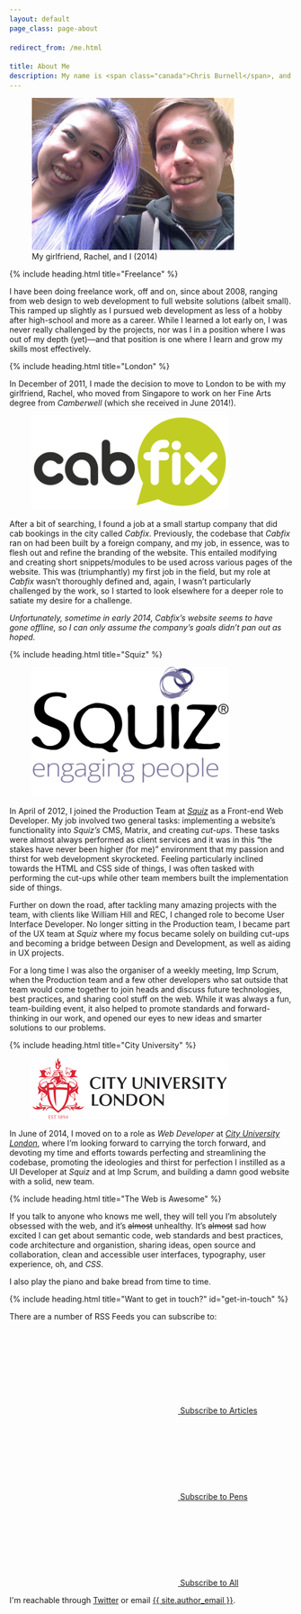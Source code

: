 ```yaml
---
layout: default
page_class: page-about

redirect_from: /me.html

title: About Me
description: My name is <span class="canada">Chris Burnell</span>, and I’m a Canadian User Interface Developer living in London, UK.
---
```


<figure>
    <img src="/images/content/about-photo.png" alt=" " width="360" height="270">
    <figcaption>My girlfriend, Rachel, and I (2014)</figcaption>
</figure>


{% include heading.html title="Freelance" %}

I have been doing freelance work, off and on, since about 2008, ranging from web design to web development to full website solutions (albeit small). This ramped up slightly as I pursued web development as less of a hobby after high-school and more as a career. While I learned a lot early on, I was never really challenged by the projects, nor was I in a position where I was out of my depth (yet)—and that position is one where I learn and grow my skills most effectively.


{% include heading.html title="London" %}

In December of 2011, I made the decision to move to London to be with my girlfriend, Rachel, who moved from Singapore to work on her Fine Arts degree from *Camberwell* (which she received in June 2014!).

<figure>
    <img src="/images/content/logo-cabfix.png" alt=" " width="350" height="167">
</figure>

After a bit of searching, I found a job at a small startup company that did cab bookings in the city called *Cabfix*. Previously, the codebase that *Cabfix* ran on had been built by a foreign company, and my job, in essence, was to flesh out and refine the branding of the website. This entailed modifying and creating short snippets/modules to be used across various pages of the website. This was (triumphantly) my first job in the field, but my role at *Cabfix* wasn’t thoroughly defined and, again, I wasn’t particularly challenged by the work, so I started to look elsewhere for a deeper role to satiate my desire for a challenge.

*Unfortunately, sometime in early 2014, Cabfix’s website seems to have gone offline, so I can only assume the company’s goals didn’t pan out as hoped.*


{% include heading.html title="Squiz" %}

<figure>
    <a rel="external" href="http://squiz.net/uk">
        <img src="/images/content/logo-squiz.png" alt="" width="350" height="230">
    </a>
</figure>

In April of 2012, I joined the Production Team at <a rel="external" href="http://squiz.net">*Squiz*</a> as a Front-end Web Developer. My job involved two general tasks: implementing a website’s functionality into *Squiz’s* CMS, Matrix, and creating <dfn title="the product of translating a website’s design (usually in PSD format) into HTML, CSS, Javascript, and media">cut-ups</dfn>. These tasks were almost always performed as client services and it was in this <q>the stakes have never been higher (for me)</q> environment that my passion and thirst for web development skyrocketed. Feeling particularly inclined towards the HTML and CSS side of things, I was often tasked with performing the cut-ups while other team members built the implementation side of things.

Further on down the road, after tackling many amazing projects with the team, with clients like William Hill and REC, I changed role to become User Interface Developer. No longer sitting in the Production team, I became part of the UX team at *Squiz* where my focus became solely on building cut-ups and becoming a bridge between Design and Development, as well as aiding in UX projects.

For a long time I was also the organiser of a weekly meeting, Imp Scrum, when the Production team and a few other developers who sat outside that team would come together to join heads and discuss future technologies, best practices, and sharing cool stuff on the web. While it was always a fun, team-building event, it also helped to promote standards and forward-thinking in our work, and opened our eyes to new ideas and smarter solutions to our problems.


{% include heading.html title="City University" %}

<figure>
    <a rel="external" href="http://www.city.ac.uk">
        <img src="/images/content/logo-city-university.svg" alt="" width="350" height="109">
    </a>
</figure>

In June of 2014, I moved on to a role as <em>Web Developer</em> at <a rel="external" href="http://www.city.ac.uk">*City University London*</a>, where I’m looking forward to carrying the torch forward, and devoting my time and efforts towards perfecting and streamlining the codebase, promoting the ideologies and thirst for perfection I instilled as a UI Developer at *Squiz* and at Imp Scrum, and building a damn good website with a solid, new team.


{% include heading.html title="The Web is Awesome" %}

If you talk to anyone who knows me well, they will tell you I’m absolutely obsessed with the web, and it’s <s>almost</s> unhealthy. It’s <s>almost</s> sad how excited I can get about semantic code, web standards and best practices, code architecture and organistion, sharing ideas, open source and collaboration, clean and accessible user interfaces, typography, user experience, oh, and <em>CSS</em>.

I also play the piano and bake bread from time to time.


{% include heading.html title="Want to get in touch?" id="get-in-touch" %}

There are a number of RSS Feeds you can subscribe to:

<nav class="nav-secondary" role="navigation">
    <a rel="me author" class="button" href="/feed-articles.xml"><svg class="icon--rss"><use xlink:href="#svg--rss" /></svg> Subscribe to Articles</a>
    <a rel="me author" class="button" href="/feed-pens.xml"><svg class="icon--rss"><use xlink:href="#svg--rss" /></svg> Subscribe to Pens</a>
    <a rel="me author" class="button" href="/feed.xml"><svg class="icon--rss"><use xlink:href="#svg--rss" /></svg> Subscribe to All</a>
</nav>

I'm reachable through <a rel="me publisher" class="link--twitter" href="{{ site.url_twitter }}">Twitter</a> or email <a href="mailto:{{ site.author_email }}">{{ site.author_email }}</a>.
